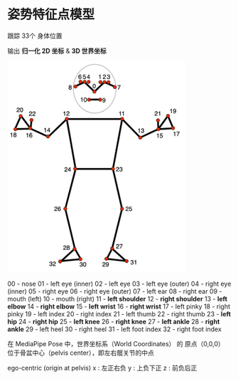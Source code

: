 # 姿势特征点模型

跟踪 33个 身体位置

输出 **归一化 2D 坐标** & **3D 世界坐标**

<img src="Pics/mp001.png" width=400>

00 - nose
01 - left eye (inner)
02 - left eye
03 - left eye (outer)
04 - right eye (inner)
05 - right eye
06 - right eye (outer)
07 - left ear
08 - right ear
09 - mouth (left)
10 - mouth (right)
11 - **left shoulder**
12 - **right shoulder**
13 - **left elbow**
14 - **right elbow**
15 - **left wrist**
16 - **right wrist**
17 - left pinky
18 - right pinky
19 - left index
20 - right index
21 - left thumb
22 - right thumb
23 - **left hip**
24 - **right hip**
25 - **left knee**
26 - **right knee**
27 - **left ankle**
28 - **right ankle**
29 - left heel
30 - right heel
31 - left foot index
32 - right foot index


在 MediaPipe Pose 中，世界坐标系（World Coordinates） 的 原点（0,0,0） 位于骨盆中心（pelvis center），即左右髋关节的中点

ego-centric (origin at pelvis)
x : 左正右负
y : 上负下正
z : 前负后正

